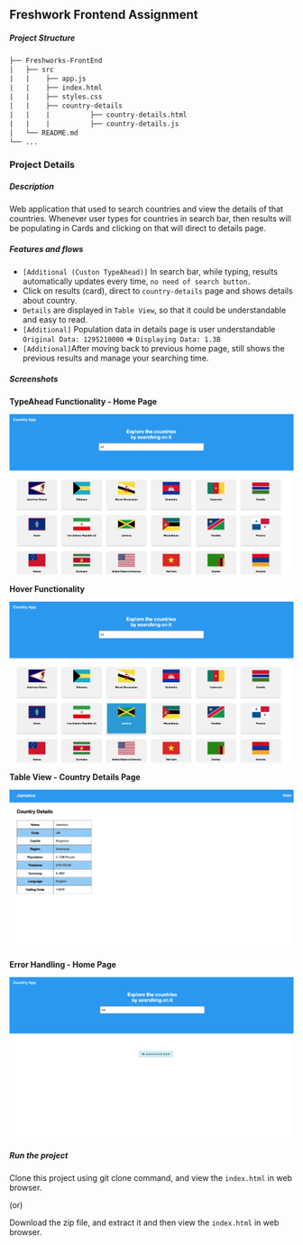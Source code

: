 ## Freshwork Frontend Assignment

##### Project Structure

    ├── Freshworks-FrontEnd                    
    │   ├── src  
    |   |    ├── app.js
    |   |    ├── index.html
    |   |    ├── styles.css    
    |   |    ├── country-details
    |   |    |          ├── country-details.html
    |   |    |          ├── country-details.js
    │   └── README.md  
    └── ...

### Project Details

##### Description
Web application that used to search countries and view the details of that countries.
Whenever user types for countries in search bar, then results will be populating in Cards 
and clicking on that will direct to details page.

##### Features and flows
+ `[Additional (Custon TypeAhead)]` In search bar, while typing, results automatically updates every time, `no need of search button.`
+ Click on results (card), direct to `country-details` page and shows details about country.
+ `Details` are displayed in `Table View`, so that it could be understandable and easy to read.
+ `[Additional]` Population data in details page is user understandable `Original Data: 1295210000` => `Displaying Data: 1.3B`
+ `[Additional]`After moving back to previous home page, still shows the previous results and manage your searching time.

##### Screenshots
**TypeAhead Functionality - Home Page**

![one](img/screenshots/one.png)


**Hover Functionality**

![alt text](img/screenshots/two.png)


**Table View - Country Details Page**

![alt text](img/screenshots/three.png)


**Error Handling - Home Page**

![alt text](img/screenshots/four.png)



##### Run the project

Clone this project using git clone command, and view the `index.html` in web browser.

(or)

Download the zip file, and extract it and then view the `index.html` in web browser.

